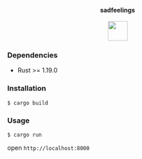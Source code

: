 <p align="center">
  <b>sadfeelings</b>
  <br><br>
  <img width="45" src="https://raw.githubusercontent.com/StefanYohansson/sz-dotfiles/master/8bheart.png">
</p>

### Dependencies

- Rust >= 1.19.0

### Installation

```
$ cargo build
```

### Usage

```
$ cargo run
```

open `http://localhost:8000`
